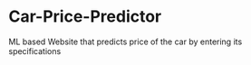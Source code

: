 # Car-Price-Predictor
ML based Website that predicts price of the car by entering its specifications
